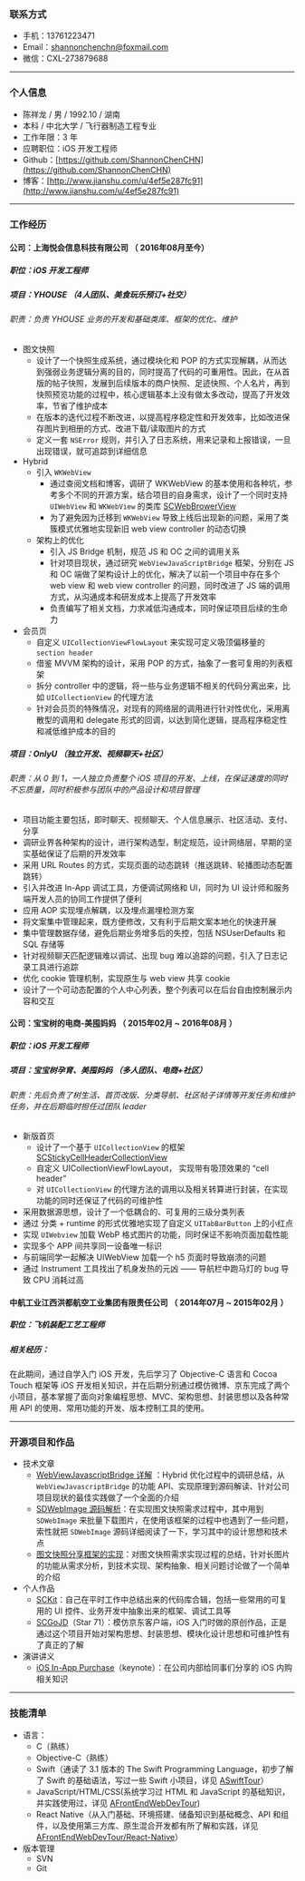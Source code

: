 
### 联系方式

- 手机：13761223471
- Email：shannonchenchn@foxmail.com
- 微信：CXL-273879688

---

### 个人信息

 - 陈祥龙 / 男 / 1992.10 / 湖南 
 - 本科 / 中北大学 / 飞行器制造工程专业 
 - 工作年限：3 年    
 - 应聘职位：iOS 开发工程师
 - Github：[https://github.com/ShannonChenCHN](https://github.com/ShannonChenCHN)
 - 博客：[http://www.jianshu.com/u/4ef5e287fc91](http://www.jianshu.com/u/4ef5e287fc91)   

------ 

### 工作经历


#### 公司：上海悦会信息科技有限公司 （ 2016年08月至今）
##### 职位：iOS 开发工程师

##### 项目：YHOUSE （4人团队、美食玩乐预订+社交）

###### 职责：负责 YHOUSE 业务的开发和基础类库、框架的优化、维护

- 图文快照
  - 设计了一个快照生成系统，通过模块化和 POP 的方式实现解耦，从而达到强弱业务逻辑分离的目的，同时提高了代码的可重用性。因此，在从首版的帖子快照，发展到后续版本的商户快照、足迹快照、个人名片，再到快照预览功能的过程中，核心逻辑基本上没有做太多改动，提高了开发效率，节省了维护成本
  - 在版本的迭代过程不断改进，以提高程序稳定性和开发效率，比如改进保存图片到相册的方式、改进下载/读取图片的方式
  - 定义一套 `NSError` 规则，并引入了日志系统，用来记录和上报错误，一旦出现错误，就可追踪到详细信息
- Hybrid
  - 引入 `WKWebView`
     - 通过查阅文档和博客，调研了 WKWebView 的基本使用和各种坑，参考多个不同的开源方案，结合项目的自身需求，设计了一个同时支持 `UIWebView` 和 `WKWebView` 的类库 [SCWebBrowerView](https://github.com/ShannonChenCHN/SCWebBrowserView)
     - 为了避免因为迁移到 `WKWebView` 导致上线后出现新的问题，采用了类簇模式优雅地实现新旧 web view controller 的动态切换
  - 架构上的优化
     - 引入 JS Bridge 机制，规范 JS 和 OC 之间的调用关系
     - 针对项目现状，通过研究 `WebViewJavaScriptBridge` 框架，分别在 JS 和 OC 端做了架构设计上的优化，解决了以前一个项目中存在多个 web view 和 web view controller 的问题，同时改进了 JS 端的调用方式，从沟通成本和研发成本上提高了开发效率
     - 负责编写了相关文档，力求减低沟通成本，同时保证项目后续的生命力
- 会员页
  - 自定义 `UICollectionViewFlowLayout` 来实现可定义吸顶偏移量的 `section header` 
  - 借鉴 MVVM 架构的设计，采用 POP 的方式，抽象了一套可复用的列表框架
  - 拆分 controller 中的逻辑，将一些与业务逻辑不相关的代码分离出来，比如 `UICollectionView` 的代理方法
  - 针对会员页的特殊情况，对现有的网络层的调用进行针对性优化，采用离散型的调用和 delegate 形式的回调，以达到简化逻辑，提高程序稳定性和减低维护成本的目的

##### 项目：OnlyU （独立开发、视频聊天+社区）

###### 职责：从 0 到 1，一人独立负责整个 iOS 项目的开发、上线，在保证速度的同时不忘质量，同时积极参与团队中的产品设计和项目管理

- 项目功能主要包括，即时聊天、视频聊天、个人信息展示、社区活动、支付、分享
- 调研业界各种架构的设计，进行架构选型，制定规范，设计网络层，早期的坚实基础保证了后期的开发效率
- 采用 URL Routes 的方式，实现页面的动态跳转（推送跳转、轮播图动态配置跳转）
- 引入并改进 In-App 调试工具，方便调试网络和 UI，同时为 UI 设计师和服务端开发人员的协同工作提供了便利
- 应用 AOP 实现埋点解耦，以及埋点漏埋检测方案
- 将文案集中管理起来，既方便修改，又有利于后期文案本地化的快速开展
- 集中管理数据存储，避免后期业务增多后的失控，包括 NSUserDefaults 和 SQL 存储等
- 针对视频聊天匹配逻辑难以调试、出现 bug 难以追踪的问题，引入了日志记录工具进行追踪
- 优化 cookie 管理机制，实现原生与 web view 共享 cookie
- 设计了一个可动态配置的个人中心列表，整个列表可以在后台自由控制展示内容和交互

 
#### 公司：宝宝树的电商-美囤妈妈 （ 2015年02月 ~ 2016年08月 ）
##### 职位：iOS 开发工程师

##### 项目：宝宝树孕育、美囤妈妈 （多人团队、电商+社区）   
 

###### 职责：先后负责了树生活、首页改版、分类导航、社区帖子详情等开发任务和维护任务，并在后期临时担任过团队 leader
- 新版首页
  - 设计了一个基于 `UICollectionView` 的框架 [SCStickyCellHeaderCollectionView](https://github.com/ShannonChenCHN/SCStickyCellHeaderCollectionView)
  - 自定义 UICollectionViewFlowLayout， 实现带有吸顶效果的 “cell header” 
  - 对 `UICollectionView` 的代理方法的调用以及相关转算进行封装，在实现功能的同时还保证了代码的可维护性 
- 采用数据源思想，设计了一个低耦合的、可复用的三级分类列表
- 通过 分类 + runtime 的形式优雅地实现了自定义 `UITabBarButton` 上的小红点
- 实现 `UIWebview` 加载 WebP 格式图片的功能，同时保证不影响页面加载性能
- 实现多个 APP 间共享同一设备唯一标识
- 与前端同学一起解决 UIWebView 加载一个 h5 页面时导致崩溃的问题
- 通过 Instrument 工具找出了机身发热的元凶 —— 导航栏中跑马灯的 bug 导致 CPU 消耗过高

#### 中航工业江西洪都航空工业集团有限责任公司 （ 2014年07月 ~ 2015年02月 ）

##### 职位：飞机装配工艺工程师

##### 相关经历：
在此期间，通过自学入门 iOS 开发，先后学习了 Objective-C 语言和 Cocoa Touch 框架等 iOS 开发相关知识，并在后期分别通过模仿微博、京东完成了两个小项目，基本掌握了面向对象编程思想、MVC、架构思想、封装思想以及各种常用 API 的使用、常用功能的开发、版本控制工具的使用。

---

### 开源项目和作品
- 技术文章
  - [WebViewJavascriptBridge 详解](http://www.jianshu.com/p/6f34903be630) ：Hybrid 优化过程中的调研总结，从`WebViewJavascriptBridge` 的功能 API、实现原理到源码解读、针对公司项目现状的最佳实践做了一个全面的介绍
  - [SDWebImage 源码解析](http://www.jianshu.com/p/06f0265c22eb)：在实现图文快照需求过程中，其中用到 `SDWebImage` 来批量下载图片，在使用该框架的过程中也遇到了一些问题，索性就把 `SDWebImage` 源码详细阅读了一下，学习其中的设计思想和技术点
  - [图文快照分享框架的实现](http://www.jianshu.com/p/b3fcb449cb35)：对图文快照需求实现过程的总结，针对长图片的功能从需求分析，到技术实现、架构抽象、相关问题讨论做了一个简单的介绍
- 个人作品
  - [SCKit](https://github.com/ShannonChenCHN/SCKit)：自己在平时工作中总结出来的代码库合辑，包括一些常用的可复用的 UI 控件、业务开发中抽象出来的框架、调试工具等                
  - [SCGoJD](https://github.com/ShannonChenCHN/SCGoJD)（Star 71）：模仿京东客户端，iOS 入门时做的原创作品，正是通过这个项目开始对架构思想、封装思想、模块化设计思想和可维护性有了真正的了解
- 演讲讲义
  - [iOS In-App Purchase](https://github.com/ShannonChenCHN/iOSLevelingUp/blob/master/TechNotes/InAppPurchaseGuide/iOS%20In-App%20Purchase.key)（keynote）：在公司内部给同事们分享的 iOS 内购相关知识

-----

### 技能清单
- 语言：
  - C（熟练）
  - Objective-C（熟练）
  - Swift（通读了 3.1 版本的 The Swift Programming Language，初步了解了 Swift 的基础语法，写过一些 Swift 小项目，详见 [ASwiftTour](https://github.com/ShannonChenCHN/ASwiftTour)）
  - JavaScript/HTML/CSS(系统学习过 HTML 和 JavaScript 的基础知识，并实践使用过，详见 [AFrontEndWebDevTour](https://github.com/ShannonChenCHN/AFrontEndWebDevTour/tree/master/learning-notes))
  - React Native（从入门基础、环境搭建、储备知识到基础概念、API 和组件，以及使用第三方库、原生混合开发都有所了解和实践，详见 [AFrontEndWebDevTour/React-Native](https://github.com/ShannonChenCHN/AFrontEndWebDevTour/blob/master/React-Native/README.md)）
- 版本管理
  - SVN
  - Git
  

